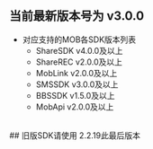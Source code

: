 ## 当前最新版本号为 v3.0.0
* 对应支持的MOB各SDK版本列表
    * ShareSDK  v4.0.0及以上
    * ShareREC  v2.0.0及以上
    * MobLink   v2.0.0及以上
    * SMSSDK    v3.0.0及以上
    * BBSSDK    v1.5.0及以上
    * MobApi    v2.0.0及以上
</br>
## 旧版SDK请使用 2.2.19此最后版本

